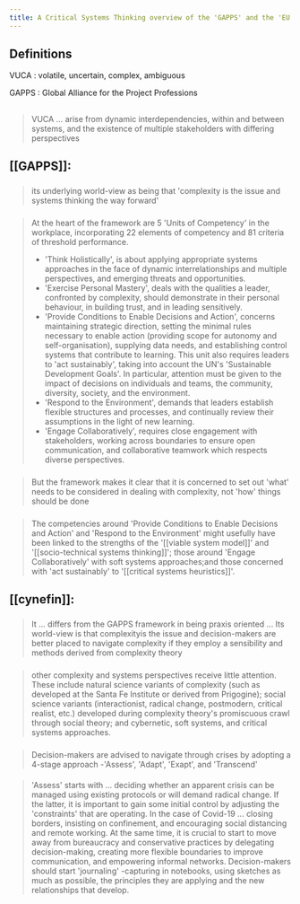 ```yaml
---
title: A Critical Systems Thinking overview of the 'GAPPS' and the 'EU Science Hub
---
```


## Definitions

VUCA 
: volatile,  uncertain,  complex,  ambiguous

GAPPS 
: Global Alliance for the Project Professions
## 
> VUCA ... arise  from  dynamic  interdependencies,  within  and  between  systems,  and  the existence  of  multiple  stakeholders  with  differing  perspectives
## [[GAPPS]]:
### 
> its underlying world-view as being that 'complexity is the issue  and  systems  thinking  the  way  forward'
### 
> At  the  heart  of  the framework  are  5  'Units  of  Competency'  in  the  workplace, incorporating   22   elements   of   competency   and   81   criteria   of   threshold performance.  
> - 'Think  Holistically',  is  about  applying  appropriate systems  approaches  in  the  face  of  dynamic  interrelationships  and  multiple perspectives,  and  emerging  threats  and  opportunities.  
> - 'Exercise Personal  Mastery',  deals  with  the  qualities  a  leader,  confronted  by  complexity, should demonstrate in their personal behaviour, in building trust, and in leading sensitively.  
> - 'Provide  Conditions  to  Enable  Decisions  and  Action', concerns maintaining strategic direction, setting the minimal rules necessary to enable  action  (providing  scope  for  autonomy  and  self-organisation),  supplying data needs, and establishing control systems that contribute to learning. This unit also requires leaders to 'act sustainably', taking into account the UN's 'Sustainable Development  Goals'.  In  particular,  attention  must  be  given  to  the  impact  of decisions  on  individuals  and  teams,  the  community,  diversity,  society,  and  the environment.  
> - 'Respond  to  the  Environment',  demands  that  leaders establish   flexible   structures   and   processes,   and   continually   review   their assumptions in the light of new learning. 
> - 'Engage Collaboratively', requires  close  engagement  with  stakeholders,  working  across  boundaries  to ensure open communication, and collaborative teamwork which respects diverse perspectives.
### 
> But the framework makes it clear that it is concerned to set out 'what' needs  to  be  considered  in  dealing  with  complexity,  not  'how'  things  should  be done
###
>  The competencies  around  'Provide  Conditions  to  Enable  Decisions and  Action'  and 'Respond to the Environment' might usefully have been linked to the strengths of the  '[[viable system model]]'  and  '[[socio-technical systems thinking]]';  those  around 'Engage Collaboratively' with soft systems approaches;and those concerned with 'act  sustainably'  to  '[[critical systems heuristics]]'.
## [[cynefin]]:
### 
> It ... differs from the GAPPS framework in being praxis oriented ... Its world-view  is  that  complexityis  the  issue  and  decision-makers  are  better  placed  to navigate  complexity  if  they  employ  a  sensibility  and  methods  derived  from complexity theory
###
> other complexity and systems perspectives receive little attention. These include   natural science variants of complexity (such as developed at the Santa Fe Institute or  derived  from  Prigogine);  social  science variants   (interactionist,   radical   change,   postmodern,   critical   realist,   etc.) developed during complexity theory's promiscuous crawl through social theory; and cybernetic, soft systems, and critical systems approaches.
### 
> Decision-makers are advised to navigate through crises by  adopting  a  4-stage  approach -'Assess',  'Adapt',  'Exapt',  and  'Transcend'
#### 
> 'Assess' starts with ... deciding whether an apparent crisis can be managed using existing protocols or will demand radical change. If the latter, it is important to gain some initial control by adjusting the 'constraints' that are operating. In the case of Covid-19 ... closing borders, insisting on confinement, and encouraging social distancing and remote working. At the same time, it is crucial to start to move away from bureaucracy and conservative practices by delegating decision-making, creating more flexible boundaries to improve communication, and empowering informal networks.  Decision-makers  should  start  'journaling' -capturing  in  notebooks, using sketches as much as possible, the principles they are applying and the new relationships  that  develop.
